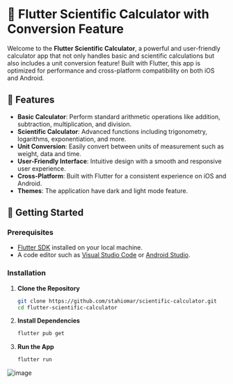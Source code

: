 # 🧮 Flutter Scientific Calculator with Conversion Feature

Welcome to the **Flutter Scientific Calculator**, a powerful and user-friendly calculator app that not only handles basic and scientific calculations but also includes a unit conversion feature! Built with Flutter, this app is optimized for performance and cross-platform compatibility on both iOS and Android.

## 📱 Features

- **Basic Calculator**: Perform standard arithmetic operations like addition, subtraction, multiplication, and division.
- **Scientific Calculator**: Advanced functions including trigonometry, logarithms, exponentiation, and more.
- **Unit Conversion**: Easily convert between units of measurement such as weight, data and time.
- **User-Friendly Interface**: Intuitive design with a smooth and responsive user experience.
- **Cross-Platform**: Built with Flutter for a consistent experience on iOS and Android.
- **Themes**: The application have dark and light mode feature.

## 🚀 Getting Started

### Prerequisites
- [Flutter SDK](https://flutter.dev/docs/get-started/install) installed on your local machine.
- A code editor such as [Visual Studio Code](https://code.visualstudio.com/) or [Android Studio](https://developer.android.com/studio).

### Installation

1. **Clone the Repository**
   ```bash
   git clone https://github.com/stahiomar/scientific-calculator.git
   cd flutter-scientific-calculator

2. **Install Dependencies**
   ```bash
   flutter pub get
   
4. **Run the App**
   ```bash
   flutter run

![image](https://github.com/user-attachments/assets/4895f29d-e985-4bb9-80e5-11ea5fc76a7b)
